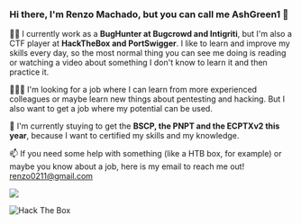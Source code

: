 ### Hi there, I'm Renzo Machado, but you can call me AshGreen1 👋

👨‍💻 I currently work as a **BugHunter at Bugcrowd and Intigriti**, but I'm also a CTF player at **HackTheBox and PortSwigger**. I like to learn and improve my skills every day, so the most normal thing you can see me doing is reading or watching a video about something I don't know to learn it and then practice it.

🙋🏻‍♂️ I'm looking for a job where I can learn from more experienced colleagues or maybe learn new things about pentesting and hacking. But I also want to get a job where my potential can be used.

🔭 I'm currently stuying to get the **BSCP, the PNPT and the ECPTXv2 this year**, because I want to certified my skills and my knowledge.

📫 If you need some help with something (like a HTB box, for example) or maybe you know about a job, here is my email to reach me out! renzo0211@gmail.com

<a href="https://www.linkedin.com/in/renzo-neomar-machado-50881a235/?locale=en_US" align="center"><img align="center" src="https://img.shields.io/badge/LinkedIn-0077B5?style=for-the-badge&logo=linkedin&logoColor=white"/></a>

<img src="http://www.hackthebox.eu/badge/image/864704" alt="Hack The Box">
